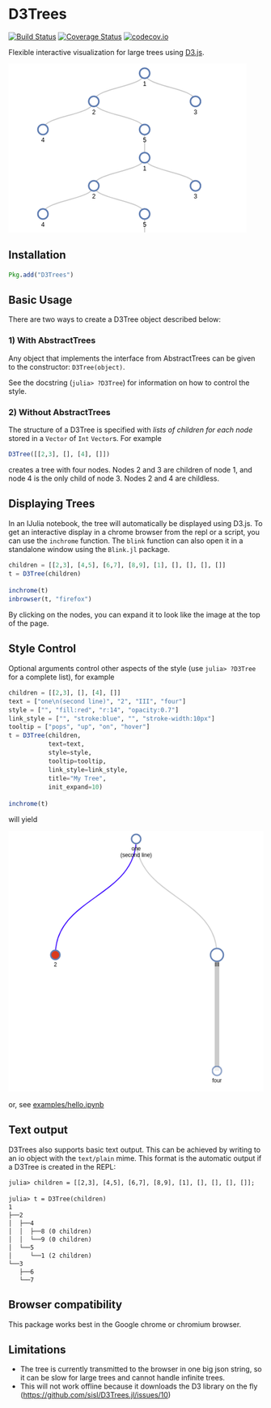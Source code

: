 # D3Trees

[![Build Status](https://travis-ci.org/sisl/D3Trees.jl.svg?branch=master)](https://travis-ci.org/sisl/D3Trees.jl)
[![Coverage Status](https://coveralls.io/repos/sisl/D3Trees.jl/badge.svg?branch=master&service=github)](https://coveralls.io/github/sisl/D3Trees.jl?branch=master)
[![codecov.io](http://codecov.io/github/sisl/D3Trees.jl/coverage.svg?branch=master)](http://codecov.io/github/sisl/D3Trees.jl?branch=master)

Flexible interactive visualization for large trees using [D3.js](d3js.org).

![Tree](img/tree.png)

## Installation

```julia
Pkg.add("D3Trees")
```

## Basic Usage

There are two ways to create a D3Tree object described below:

### 1) With AbstractTrees

Any object that implements the interface from AbstractTrees can be given to the constructor: `D3Tree(object)`.

See the docstring (`julia> ?D3Tree`) for information on how to control the style.

### 2) Without AbstractTrees

The structure of a D3Tree is specified with *lists of children for each node* stored in a `Vector` of `Int` `Vector`s. For example
```julia
D3Tree([[2,3], [], [4], []])
```
creates a tree with four nodes. Nodes 2 and 3 are children of node 1, and node 4 is the only child of node 3. Nodes 2 and 4 are childless.

## Displaying Trees

In an IJulia notebook, the tree will automatically be displayed using D3.js. To get an interactive display in a chrome browser from the repl or a script, you can use the `inchrome` function. The `blink` function can also open it in a standalone window using the `Blink.jl` package.
```julia
children = [[2,3], [4,5], [6,7], [8,9], [1], [], [], [], []]
t = D3Tree(children)

inchrome(t)
inbrowser(t, "firefox")
```
By clicking on the nodes, you can expand it to look like the image at the top of the page.

## Style Control

Optional arguments control other aspects of the style (use `julia> ?D3Tree` for a complete list), for example
```julia
children = [[2,3], [], [4], []]
text = ["one\n(second line)", "2", "III", "four"]
style = ["", "fill:red", "r:14", "opacity:0.7"]
link_style = ["", "stroke:blue", "", "stroke-width:10px"]
tooltip = ["pops", "up", "on", "hover"]
t = D3Tree(children,
           text=text,
           style=style,
           tooltip=tooltip,
           link_style=link_style,
           title="My Tree",
           init_expand=10)

inchrome(t)
```
will yield

![Expanded tree with style](img/styled_tree.png)

or, see [examples/hello.ipynb](https://nbviewer.jupyter.org/github/sisl/D3Trees.jl/blob/master/examples/hello.ipynb)

## Text output

D3Trees also supports basic text output. This can be achieved by writing to an io object with the `text/plain` mime. This format is the automatic output if a D3Tree is created in the REPL:

```
julia> children = [[2,3], [4,5], [6,7], [8,9], [1], [], [], [], []];

julia> t = D3Tree(children)
1
├──2
│  ├──4
│  │  ├──8 (0 children)
│  │  └──9 (0 children)
│  └──5
│     └──1 (2 children)
└──3
   ├──6
   └──7
```

## Browser compatibility

This package works best in the Google chrome or chromium browser.

## Limitations

- The tree is currently transmitted to the browser in one big json string, so it can be slow for large trees and cannot handle infinite trees.
- This will not work offline because it downloads the D3 library on the fly (https://github.com/sisl/D3Trees.jl/issues/10)
